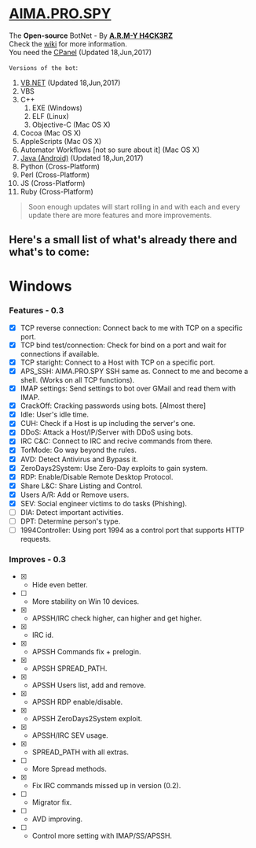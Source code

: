 # [AlMA.PRO.SPY](https://github.com/almapro/AlMA.PRO.SPY)

The **Open-source** BotNet - By [**A.R.M-Y H4CK3RZ**](https://fb.com/A.R.M.Libya.Official)  
Check the [wiki](https://github.com/almapro/AlMA.PRO.SPY/wiki) for more information.  
You need the [CPanel](https://github.com/almapro/APS-PHP/) (Updated 18,Jun,2017)

`Versions of the bot`:
1. [VB.NET](https://github.com/almapro/APS-VB.NET/) (Updated 18,Jun,2017)  
1. VBS  
1. C++  
    1. EXE (Windows)  
    1. ELF (Linux)  
    1. Objective-C (Mac OS X)  
1. Cocoa (Mac OS X)  
1. AppleScripts (Mac OS X)  
1. Automator Workflows [not so sure about it] (Mac OS X)  
1. [Java (Android)](https://github.com/almapro/APS-Android/) (Updated 18,Jun,2017)  
1. Python (Cross-Platform)  
1. Perl (Cross-Platform)  
1. JS (Cross-Platform)  
1. Ruby (Cross-Platform)  

> Soon enough updates will start rolling in and with each and every update there are more features and more improvements.  

## Here's a small list of what's already there and what's to come:
# Windows
### Features - 0.3
- [X] TCP reverse connection: Connect back to me with TCP on a specific port.  
- [X] TCP bind test/connection: Check for bind on a port and wait for connections if available.  
- [X] TCP staright: Connect to a Host with TCP on a specific port.  
- [X] APS_SSH: AlMA.PRO.SPY SSH same as. Connect to me and become a shell. (Works on all TCP functions).  
- [X] IMAP settings: Send settings to bot over GMail and read them with IMAP.  
- [X] CrackOff: Cracking passwords using bots. [Almost there]  
- [X] Idle: User's idle time.  
- [X] CUH: Check if a Host is up including the server's one.  
- [X] DDoS: Attack a Host/IP/Server with DDoS using bots.  
- [X] IRC C&C: Connect to IRC and recive commands from there.  
- [X] TorMode: Go way beyond the rules.  
- [X] AVD: Detect Antivirus and Bypass it.  
- [X] ZeroDays2System: Use Zero-Day exploits to gain system.  
- [X] RDP: Enable/Disable Remote Desktop Protocol.  
- [X] Share L&C: Share Listing and Control.  
- [X] Users A/R: Add or Remove users.  
- [X] SEV: Social engineer victims to do tasks (Phishing).  
- [ ] DIA: Detect important activities.  
- [ ] DPT: Determine person's type.  
- [ ] 1994Controller: Using port 1994 as a control port that supports HTTP requests.  

### Improves - 0.3
- [X] - Hide even better.  
- [ ] - More stability on Win 10 devices.  
- [X] - APSSH/IRC check higher, can higher and get higher.  
- [X] - IRC id.  
- [X] - APSSH Commands fix + prelogin.  
- [X] - APSSH SPREAD_PATH.  
- [X] - APSSH Users list, add and remove.  
- [X] - APSSH RDP enable/disable.  
- [X] - APSSH ZeroDays2System exploit.  
- [X] - APSSH/IRC SEV usage.  
- [X] - SPREAD_PATH with all extras.  
- [ ] - More Spread methods.  
- [X] - Fix IRC commands missed up in version (0.2).  
- [ ] - Migrator fix.  
- [ ] - AVD improving.  
- [ ] - Control more setting with IMAP/SS/APSSH.  
